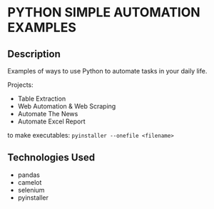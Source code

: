 # PYTHON SIMPLE AUTOMATION EXAMPLES

## Description

Examples of ways to use Python to automate tasks in your daily life.

Projects:

- Table Extraction
- Web Automation & Web Scraping
- Automate The News
- Automate Excel Report

to make executables: `pyinstaller --onefile <filename>`

## Technologies Used

- pandas
- camelot
- selenium
- pyinstaller
